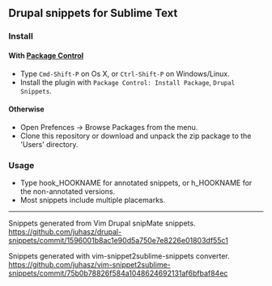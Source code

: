 Drupal snippets for Sublime Text
--------------------------------

### Install

#### With [Package Control](http://wbond.net/sublime_packages/package_control)

- Type `Cmd-Shift-P` on Os X, or `Ctrl-Shift-P` on Windows/Linux.
- Install the plugin with `Package Control: Install Package`, `Drupal Snippets`.

#### Otherwise

- Open Prefences -> Browse Packages from the menu.
- Clone this repository or download and unpack the zip package to the 'Users'
  directory.

### Usage

- Type hook_HOOKNAME<tab> for annotated snippets, or h_HOOKNAME<tab> for the
  non-annotated versions.
- Most snippets include multiple <tab> placemarks.

---

Snippets generated from Vim Drupal snipMate snippets.  
https://github.com/juhasz/drupal-snippets/commit/1596001b8ac1e90d5a750e7e8226e01803df55c1

Snippets generated with vim-snippet2sublime-snippets converter.  
https://github.com/juhasz/vim-snippet2sublime-snippets/commit/75b0b78826f584a1048624692131af6bfbaf84ec
